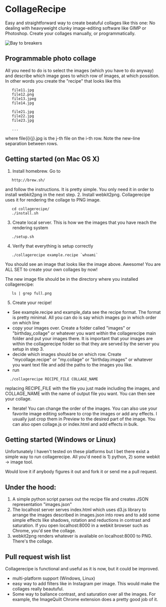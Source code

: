 # CollageRecipe

Easy and straightforward way to create beatuful collages like this one:
No dealing with heavyweight clunky image-editing software like GIMP or Photoshop.
Create your collages manually, or programmatically.

![Bay to breakers](https://dl.dropboxusercontent.com/s/xjnb5dpws0wkhr7/bay2breakers_good_small.jpg)

## Programmable photo collage

All you need to do is to select the images (which you have to do anyway) and describe which image goes to which row of images, at which possition.
In other words you create the "recipe" that looks like this

```
   file11.jpg
   file12.png
   file13.jpeg
   file14.jpg

   file21.jpg
   file22.jpg
   file23.jpg

   ...
```

where file{i}{j}.jpg is the j-th file on the i-th row. Note the new-line separation between rows.

## Getting started (on Mac OS X)

1. Install homebrew. Go to 
```   
   http://brew.sh/ 
```   
and follow the instructions. It is pretty simple. You only need it in order to install webkit2png in the next step.
2. Install webkit2png. Collagerecipe uses it for rendering the collage to PNG image.
```   
   cd collagerecipe/
   ./install.sh
```   
3. Create local server. This is how we the images that you have reach the rendering system
```   
   ./setup.sh
```   
4. Verify that everything is setup correctly
```   
   ./collagerecipe example.recipe `whoami`
```   
You should see an image that looks like the image above. Awesome! You are ALL SET to create your own collages by now!

The new image file should be in the directory where you installed collagerecipe:
```   
   ls | grep full.png
```   
5. Create your recipe! 
   
* See example.recipe and example_data see the recipe format. The format is pretty minimal. All you can do is say which images go in which order on which line
* copy your images over. Create a folder called "images" or "birthday_collage" or whatever you want *within* the collagerecipe main folder and put your images there. It is important that your images are within the collagerecipe folder so that they are served by the server you setup in step 3. 
* decide which images should be on which row. Create "mycollage.recipe" or "my.collage" or "birthday.images" or whatever you want text file and add the paths to the images you like. 
* run 
```   
  ./collagerecipe RECIPE_FILE COLLAGE_NAME
```   
replacing RECIPE_FILE with the file you just made including the images, and COLLAGE_NAME with the name of output file you want. You can then see your collage.
* Iterate! You can change the order of the images. You can also use your favorite image editing software to crop the images or add any effects. I usually just crop them in Preview to the desired part of the image. You can also open collage.js or index.html and add effects in bulk.

## Getting started (Windows or Linux)

Unfortunately I haven't tested on these platforms but I bet there exist a simple way to run collagerecipe. All you'd need is 1) python, 2) some webkit -> image tool. 

Would love it if anybody figures it out and fork it or send me a pull request.

## Under the hood:

1. A simple python script parses out the recipe file and creates JSON representation "images.json"
2. The localhost server serves index.html which uses d3.js library to arrange the images described in images.json into rows and to add some simple effects like shadows, rotation and reductions in contrast and saturation. If you open localhost:8000 in a webkit browser such as Chrome, you'd see the collage.
3. webkit2png renders whatever is available on localhost:8000 to PNG. There's the collage.

## Pull request wish list

Collagerecipe is functional and useful as it is now, but it could be improved.

* multi-platform support (Windows, Linux)
* easy way to add filters like in Instagram per image. This would make the collages really beautuful. 
* Some way to ballance contrast, and saturation over all the images. For example, the ImageQuilt Chrome extension does a pretty good job of it. 



